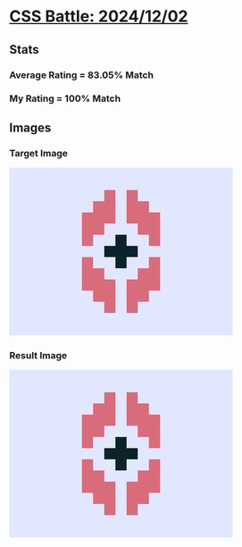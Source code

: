 # [CSS Battle: 2024/12/02](https://cssbattle.dev/play/MCSE5DRbV6qkXf3F09Ja)

## Stats

### Average Rating = 83.05% Match

### My Rating = 100% Match

## Images

### Target Image

![](./images/target.png)

### Result Image

![](./images/result.png)
